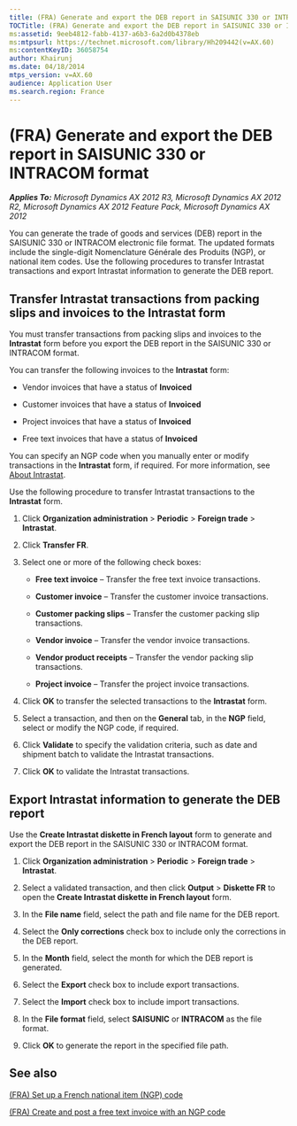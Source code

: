 ```yaml
---
title: (FRA) Generate and export the DEB report in SAISUNIC 330 or INTRACOM format
TOCTitle: (FRA) Generate and export the DEB report in SAISUNIC 330 or INTRACOM format
ms:assetid: 9eeb4812-fabb-4137-a6b3-6a2d0b4378eb
ms:mtpsurl: https://technet.microsoft.com/library/Hh209442(v=AX.60)
ms:contentKeyID: 36058754
author: Khairunj
ms.date: 04/18/2014
mtps_version: v=AX.60
audience: Application User
ms.search.region: France
---
```


# (FRA) Generate and export the DEB report in SAISUNIC 330 or INTRACOM format 


_**Applies To:** Microsoft Dynamics AX 2012 R3, Microsoft Dynamics AX 2012 R2, Microsoft Dynamics AX 2012 Feature Pack, Microsoft Dynamics AX 2012_

You can generate the trade of goods and services (DEB) report in the SAISUNIC 330 or INTRACOM electronic file format. The updated formats include the single-digit Nomenclature Générale des Produits (NGP), or national item codes. Use the following procedures to transfer Intrastat transactions and export Intrastat information to generate the DEB report.

## Transfer Intrastat transactions from packing slips and invoices to the Intrastat form

You must transfer transactions from packing slips and invoices to the **Intrastat** form before you export the DEB report in the SAISUNIC 330 or INTRACOM format.

You can transfer the following invoices to the **Intrastat** form:

  - Vendor invoices that have a status of **Invoiced**

  - Customer invoices that have a status of **Invoiced**

  - Project invoices that have a status of **Invoiced**

  - Free text invoices that have a status of **Invoiced**

You can specify an NGP code when you manually enter or modify transactions in the **Intrastat** form, if required. For more information, see [About Intrastat](about-intrastat.md).

Use the following procedure to transfer Intrastat transactions to the **Intrastat** form.

1.  Click **Organization administration** \> **Periodic** \> **Foreign trade** \> **Intrastat**.

2.  Click **Transfer FR**.

3.  Select one or more of the following check boxes:
    
      - **Free text invoice** – Transfer the free text invoice transactions.
    
      - **Customer invoice** – Transfer the customer invoice transactions.
    
      - **Customer packing slips** – Transfer the customer packing slip transactions.
    
      - **Vendor invoice** – Transfer the vendor invoice transactions.
    
      - **Vendor product receipts** – Transfer the vendor packing slip transactions.
    
      - **Project invoice** – Transfer the project invoice transactions.

4.  Click **OK** to transfer the selected transactions to the **Intrastat** form.

5.  Select a transaction, and then on the **General** tab, in the **NGP** field, select or modify the NGP code, if required.

6.  Click **Validate** to specify the validation criteria, such as date and shipment batch to validate the Intrastat transactions.

7.  Click **OK** to validate the Intrastat transactions.

## Export Intrastat information to generate the DEB report

Use the **Create Intrastat diskette in French layout** form to generate and export the DEB report in the SAISUNIC 330 or INTRACOM format.

1.  Click **Organization administration** \> **Periodic** \> **Foreign trade** \> **Intrastat**.

2.  Select a validated transaction, and then click **Output** \> **Diskette FR** to open the **Create Intrastat diskette in French layout** form.

3.  In the **File name** field, select the path and file name for the DEB report.

4.  Select the **Only corrections** check box to include only the corrections in the DEB report.

5.  In the **Month** field, select the month for which the DEB report is generated.

6.  Select the **Export** check box to include export transactions.

7.  Select the **Import** check box to include import transactions.

8.  In the **File format** field, select **SAISUNIC** or **INTRACOM** as the file format.

9.  Click **OK** to generate the report in the specified file path.

## See also

[(FRA) Set up a French national item (NGP) code](fra-set-up-a-french-national-item-ngp-code.md)

[(FRA) Create and post a free text invoice with an NGP code](fra-create-and-post-a-free-text-invoice-with-an-ngp-code.md)

  


